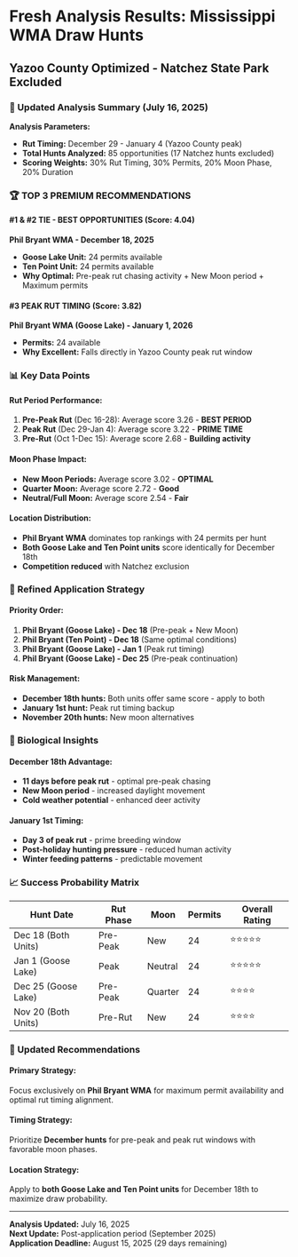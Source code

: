 # Fresh Analysis Results: Mississippi WMA Draw Hunts
## Yazoo County Optimized - Natchez State Park Excluded

### 🎯 Updated Analysis Summary (July 16, 2025)

**Analysis Parameters:**
- **Rut Timing:** December 29 - January 4 (Yazoo County peak)
- **Total Hunts Analyzed:** 85 opportunities (17 Natchez hunts excluded)
- **Scoring Weights:** 30% Rut Timing, 30% Permits, 20% Moon Phase, 20% Duration

### 🏆 TOP 3 PREMIUM RECOMMENDATIONS

#### #1 & #2 TIE - BEST OPPORTUNITIES (Score: 4.04)
**Phil Bryant WMA - December 18, 2025**
- **Goose Lake Unit:** 24 permits available
- **Ten Point Unit:** 24 permits available  
- **Why Optimal:** Pre-peak rut chasing activity + New Moon period + Maximum permits

#### #3 PEAK RUT TIMING (Score: 3.82)
**Phil Bryant WMA (Goose Lake) - January 1, 2026**
- **Permits:** 24 available
- **Why Excellent:** Falls directly in Yazoo County peak rut window

### 📊 Key Data Points

#### Rut Period Performance:
1. **Pre-Peak Rut** (Dec 16-28): Average score 3.26 - **BEST PERIOD**
2. **Peak Rut** (Dec 29-Jan 4): Average score 3.22 - **PRIME TIME**
3. **Pre-Rut** (Oct 1-Dec 15): Average score 2.68 - **Building activity**

#### Moon Phase Impact:
- **New Moon Periods:** Average score 3.02 - **OPTIMAL**
- **Quarter Moon:** Average score 2.72 - **Good**
- **Neutral/Full Moon:** Average score 2.54 - **Fair**

#### Location Distribution:
- **Phil Bryant WMA** dominates top rankings with 24 permits per hunt
- **Both Goose Lake and Ten Point units** score identically for December 18th
- **Competition reduced** with Natchez exclusion

### 🎲 Refined Application Strategy

#### Priority Order:
1. **Phil Bryant (Goose Lake) - Dec 18** (Pre-peak + New Moon)
2. **Phil Bryant (Ten Point) - Dec 18** (Same optimal conditions)
3. **Phil Bryant (Goose Lake) - Jan 1** (Peak rut timing)
4. **Phil Bryant (Goose Lake) - Dec 25** (Pre-peak continuation)

#### Risk Management:
- **December 18th hunts:** Both units offer same score - apply to both
- **January 1st hunt:** Peak rut timing backup
- **November 20th hunts:** New moon alternatives

### 🦌 Biological Insights

#### December 18th Advantage:
- **11 days before peak rut** - optimal pre-peak chasing
- **New Moon period** - increased daylight movement
- **Cold weather potential** - enhanced deer activity

#### January 1st Timing:
- **Day 3 of peak rut** - prime breeding window
- **Post-holiday hunting pressure** - reduced human activity
- **Winter feeding patterns** - predictable movement

### 📈 Success Probability Matrix

| Hunt Date | Rut Phase | Moon | Permits | Overall Rating |
|-----------|-----------|------|---------|----------------|
| Dec 18 (Both Units) | Pre-Peak | New | 24 | ⭐⭐⭐⭐⭐ |
| Jan 1 (Goose Lake) | Peak | Neutral | 24 | ⭐⭐⭐⭐⭐ |
| Dec 25 (Goose Lake) | Pre-Peak | Quarter | 24 | ⭐⭐⭐⭐ |
| Nov 20 (Both Units) | Pre-Rut | New | 24 | ⭐⭐⭐⭐ |

### 🔄 Updated Recommendations

#### Primary Strategy:
Focus exclusively on **Phil Bryant WMA** for maximum permit availability and optimal rut timing alignment.

#### Timing Strategy:
Prioritize **December hunts** for pre-peak and peak rut windows with favorable moon phases.

#### Location Strategy:
Apply to **both Goose Lake and Ten Point units** for December 18th to maximize draw probability.

---

**Analysis Updated:** July 16, 2025  
**Next Update:** Post-application period (September 2025)  
**Application Deadline:** August 15, 2025 (29 days remaining)
